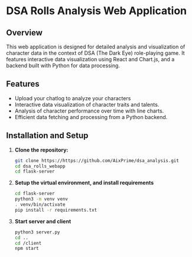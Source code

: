 # DSA Rolls Analysis Web Application

## Overview
This web application is designed for detailed analysis and visualization of character data in the context of DSA (The Dark Eye) role-playing game. It features interactive data visualization using React and Chart.js, and a backend built with Python for data processing.

## Features
- Upload your chatlog to analyze your characters
- Interactive data visualization of character traits and talents.
- Analysis of character performance over time with line charts.
- Efficient data fetching and processing from a Python backend.

## Installation and Setup
1. **Clone the repository:**
   ```bash
   git clone https://https://github.com/AixPrime/dsa_analysis.git
   cd dsa_rolls_webapp
   cd flask-server
   ```
2. **Setup the virtual environment, and install requirements**
   ```bash
   cd flask-server
   python3 -m venv venv
   . venv/bin/activate
   pip install -r requirements.txt

3. **Start server and client**
   ```bash
   python3 server.py
   cd ..
   cd /client
   npm start